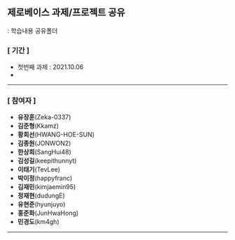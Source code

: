 ## 제로베이스 과제/프로젝트 공유
: 학습내용 공유폴더


### [ 기간 ]
* 첫번째 과제 :  2021.10.06
* 

---
### [ 참여자 ]
* **유장훈**(Zeka-0337)
* **김준형**(Kkamz)
* **황회선**(HWANG-HOE-SUN) 
* **김종원**(JONWON2)
* **한상희**(SangHui48)
* **김성길**(keepithunnyt) 
* **이태기**(TevLee)
* **박이정**(happyfranc)
* **김재민**(kimjaemin95)
* **정재현**(dudungE)
* **유현준**(hyunjuyo)
* **홍준화**(JunHwaHong)
* **민경도**(km4gh)
----
